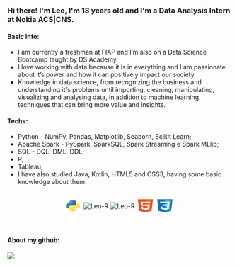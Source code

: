 ### Hi there! I'm Leo, I'm 18 years old and I'm a Data Analysis Intern at Nokia ACS|CNS.

#### Basic Info:
- I am currently a freshman at FIAP and I’m also on a Data Science Bootcamp taught by DS Academy. 
- I love working with data because it is in everything and I am passionate about it’s power and how it can positively impact our society.
- Knowledge in data science, from recognizing the business and understanding it's problems until importing, cleaning, manipulating, visualizing and analysing data, in addition to machine learning techniques that can bring more value and insights.

#### Techs:
- Python - NumPy, Pandas, Matplotlib, Seaborn, Scikit Learn;
- Apache Spark - PySpark, SparkSQL, Spark Streaming e Spark MLlib;
- SQL - DQL, DML, DDL;
- R;
- Tableau;
- I have also studied Java, Kotlin, HTML5 and CSS3, having some basic knowledge about them.
<div style="display: inline_block"><br>
  <div align = "center">
  <img align="center" alt="Leo-Python" height="30" width="40" src="https://raw.githubusercontent.com/devicons/devicon/master/icons/python/python-original.svg">
  <img align="center" alt="Leo-R" height="30" width="40" src="https://cdn.jsdelivr.net/gh/devicons/devicon/icons/r/r-original.svg" />
  <img align="center" alt="Leo-R" height="30" width="40" src="https://cdn.jsdelivr.net/gh/devicons/devicon/icons/java/java-original.svg" />
  <img align="center" alt="Leo-HTML" height="30" width="40" src="https://raw.githubusercontent.com/devicons/devicon/master/icons/html5/html5-original.svg">
  <img align="center" alt="Leo-CSS" height="30" width="40" src="https://raw.githubusercontent.com/devicons/devicon/master/icons/css3/css3-original.svg">
</div>

  
 <br>
 <br>
  
#### About my github:  <br>
<div align="left">
  <a href="https://github.com/leoEvangelista03">
  <img height="180em" src="https://github-readme-stats.vercel.app/api?username=leoEvangelista03&show_icons=true&theme=dark&include_all_commits=true&count_private=true"/>
</div>
